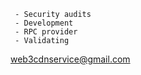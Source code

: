 ```
 - Security audits
 - Development
 - RPC provider
 - Validating
```

[web3cdnservice@gmail.com](web3cdnservice@gmail.com)

